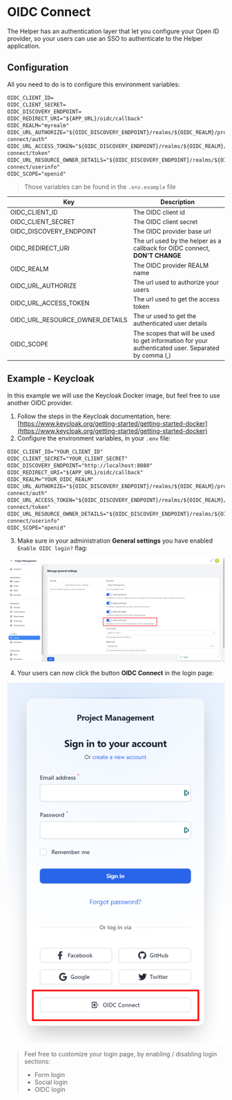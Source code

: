 # OIDC Connect

The Helper has an authentication layer that let you configure your Open ID provider, so your users can use an SSO to authenticate to the Helper application.

## Configuration

All you need to do is to configure this environment variables:

```env
OIDC_CLIENT_ID=
OIDC_CLIENT_SECRET=
OIDC_DISCOVERY_ENDPOINT=
OIDC_REDIRECT_URI="${APP_URL}/oidc/callback"
OIDC_REALM="myrealm"
OIDC_URL_AUTHORIZE="${OIDC_DISCOVERY_ENDPOINT}/realms/${OIDC_REALM}/protocol/openid-connect/auth"
OIDC_URL_ACCESS_TOKEN="${OIDC_DISCOVERY_ENDPOINT}/realms/${OIDC_REALM}/protocol/openid-connect/token"
OIDC_URL_RESOURCE_OWNER_DETAILS="${OIDC_DISCOVERY_ENDPOINT}/realms/${OIDC_REALM}/protocol/openid-connect/userinfo"
OIDC_SCOPE="openid"
```

> Those variables can be found in the `.env.example` file

|Key|Description|
|--|---|
|OIDC_CLIENT_ID|The OIDC client id|
|OIDC_CLIENT_SECRET|The OIDC client secret|
|OIDC_DISCOVERY_ENDPOINT|The OIDC provider base url|
|OIDC_REDIRECT_URI|The url used by the helper as a callback for OIDC connect, **DON'T CHANGE**|
|OIDC_REALM|The OIDC provider REALM name|
|OIDC_URL_AUTHORIZE|The url used to authorize your users|
|OIDC_URL_ACCESS_TOKEN|The url used to get the access token|
|OIDC_URL_RESOURCE_OWNER_DETAILS|The ur used to get the authenticated user details|
|OIDC_SCOPE|The scopes that will be used to get information for your authenticated user. Separated by comma (,)|

## Example - Keycloak

In this example we will use the Keycloak Docker image, but feel free to use another OIDC provider.

1. Follow the steps in the Keycloak documentation, here: [https://www.keycloak.org/getting-started/getting-started-docker](https://www.keycloak.org/getting-started/getting-started-docker)
2. Configure the environment variables, in your `.env` file:

```env
OIDC_CLIENT_ID="YOUR_CLIENT_ID"
OIDC_CLIENT_SECRET="YOUR_CLIENT_SECRET"
OIDC_DISCOVERY_ENDPOINT="http://localhost:8080"
OIDC_REDIRECT_URI="${APP_URL}/oidc/callback"
OIDC_REALM="YOUR_OIDC_REALM"
OIDC_URL_AUTHORIZE="${OIDC_DISCOVERY_ENDPOINT}/realms/${OIDC_REALM}/protocol/openid-connect/auth"
OIDC_URL_ACCESS_TOKEN="${OIDC_DISCOVERY_ENDPOINT}/realms/${OIDC_REALM}/protocol/openid-connect/token"
OIDC_URL_RESOURCE_OWNER_DETAILS="${OIDC_DISCOVERY_ENDPOINT}/realms/${OIDC_REALM}/protocol/openid-connect/userinfo"
OIDC_SCOPE="openid"
```

3. Make sure in your administration **General settings** you have enabled `Enable OIDC login?` flag:

![settings.png](_media/settings.png)

4. Your users can now click the button **OIDC Connect** in the login page:

![oidc-connect.png](_media/oidc-connect.png)

> Feel free to customize your login page, by enabling / disabling login sections:
> - Form login
> - Social login
> - OIDC login

